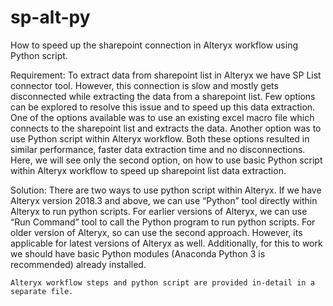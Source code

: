 # sp-alt-py
How to speed up the sharepoint connection in Alteryx workflow using Python script.

Requirement:
	To extract data from sharepoint list in Alteryx we have SP List connector tool. However, this connection is slow and mostly gets disconnected while extracting the data from a sharepoint list. Few options can be explored to resolve this issue and to speed up this data extraction.
 One of the options available was to use an existing excel macro file which connects to the sharepoint list and extracts the data. Another option was to use Python script within Alteryx workflow. Both these options resulted in similar performance, faster data extraction time and no disconnections.
	Here, we will see only the second option, on how to use basic Python script within Alteryx workflow to speed up sharepoint list data extraction.

Solution:
	There are two ways to use python script within Alteryx. If we have Alteryx version 2018.3 and above, we can use “Python” tool directly within Alteryx to run python scripts. For earlier versions of Alteryx, we can use “Run Command” tool to call the Python program to run python scripts. For older version of Alteryx, so can use the second approach. However, its applicable for latest versions of Alteryx as well. Additionally, for this to work we should have basic Python modules (Anaconda Python 3 is recommended) already installed.

	Alteryx workflow steps and python script are provided in-detail in a separate file.
